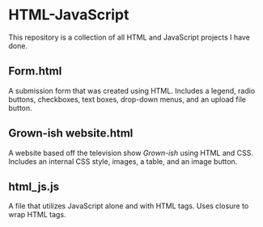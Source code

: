 # HTML-JavaScript

This repository is a collection of all HTML and JavaScript projects I have done.  

## Form.html
A submission form that was created using HTML.  Includes a legend, radio buttons, checkboxes, text boxes, drop-down menus, and an upload file button. 

## Grown-ish website.html
A website based off the television show *Grown-ish* using HTML and CSS. Includes an internal CSS style, images, a table, and an image button.

## html_js.js
A file that utilizes JavaScript alone and with HTML tags. Uses closure to wrap HTML tags.
